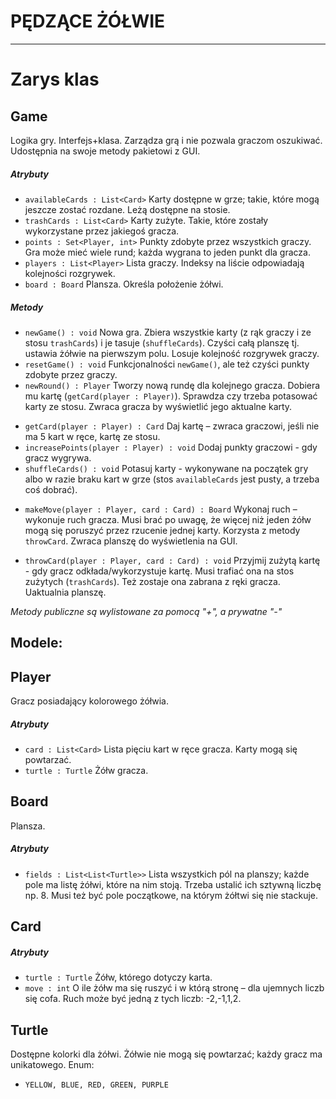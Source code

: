 # PĘDZĄCE ŻÓŁWIE
----------------

Zarys klas
==========

## Game
Logika gry. Interfejs+klasa.
Zarządza grą i nie pozwala graczom oszukiwać. Udostępnia na swoje metody pakietowi z GUI.
##### Atrybuty
- `availableCards : List<Card>`
   Karty dostępne w grze; takie, które mogą jeszcze zostać rozdane. Leżą dostępne na stosie.
- `trashCards : List<Card>`
   Karty zużyte. Takie, które zostały wykorzystane przez jakiegoś gracza.
- `points : Set<Player, int>`
   Punkty zdobyte przez wszystkich graczy. Gra może mieć wiele rund; każda wygrana to jeden punkt dla gracza.
- `players : List<Player>`
   Lista graczy. Indeksy na liście odpowiadają kolejności rozgrywek.
- `board : Board`
   Plansza. Określa położenie żółwi.

##### Metody
+ `newGame() : void`
   Nowa gra. Zbiera wszystkie karty (z rąk graczy i ze stosu `trashCards`) i je tasuje (`shuffleCards`). Czyści całą planszę tj. ustawia żółwie na pierwszym polu. Losuje kolejność rozgrywek graczy.
+ `resetGame() : void`
   Funkcjonalności `newGame()`, ale też czyści punkty zdobyte przez graczy.
+ `newRound() : Player`
   Tworzy nową rundę dla kolejnego gracza. Dobiera mu kartę (`getCard(player : Player)`). Sprawdza czy trzeba potasować karty ze stosu. Zwraca gracza by wyświetlić jego aktualne karty.
- `getCard(player : Player) : Card`
   Daj kartę – zwraca graczowi, jeśli nie ma 5 kart w ręce, kartę ze stosu.
- `increasePoints(player : Player) : void`
   Dodaj punkty graczowi - gdy gracz wygrywa.
- `shuffleCards() : void`
   Potasuj karty - wykonywane na początek gry albo w razie braku kart w grze (stos `availableCards` jest pusty, a trzeba coś dobrać).
+ `makeMove(player : Player, card : Card) : Board`
   Wykonaj ruch – wykonuje ruch gracza. Musi brać po uwagę, że więcej niż jeden żółw mogą się poruszyć przez rzucenie jednej karty. Korzysta z metody `throwCard`. Zwraca planszę do wyświetlenia na GUI.
- `throwCard(player : Player, card : Card) : void`
   Przyjmij zużytą kartę - gdy gracz odkłada/wykorzystuje kartę. Musi trafiać ona na stos zużytych (`trashCards`). Też zostaje ona zabrana z ręki gracza. Uaktualnia planszę.

_Metody publiczne są wylistowane za pomocą "+", a prywatne "-"_

## **Modele:**


## Player
Gracz posiadający kolorowego żółwia.
##### Atrybuty
- `card : List<Card>`
   Lista pięciu kart w ręce gracza. Karty mogą się powtarzać.
- `turtle : Turtle`
   Żółw gracza.


## Board
Plansza.
##### Atrybuty
- `fields : List<List<Turtle>>`
   Lista wszystkich pól na planszy; każde pole ma listę żółwi, które na nim stoją. Trzeba ustalić ich sztywną liczbę np. 8. Musi też być pole początkowe, na którym żółtwi się nie stackuje.


## Card
##### Atrybuty
- `turtle : Turtle`
   Żółw, którego dotyczy karta.
- `move : int`
  O ile żółw ma się ruszyć i w którą stronę – dla ujemnych liczb się cofa. Ruch może być jedną z tych liczb: -2,-1,1,2.


## Turtle       
Dostępne kolorki dla żółwi. Żółwie nie mogą się powtarzać; każdy gracz ma unikatowego.
Enum:
+ `YELLOW, BLUE, RED, GREEN, PURPLE`
